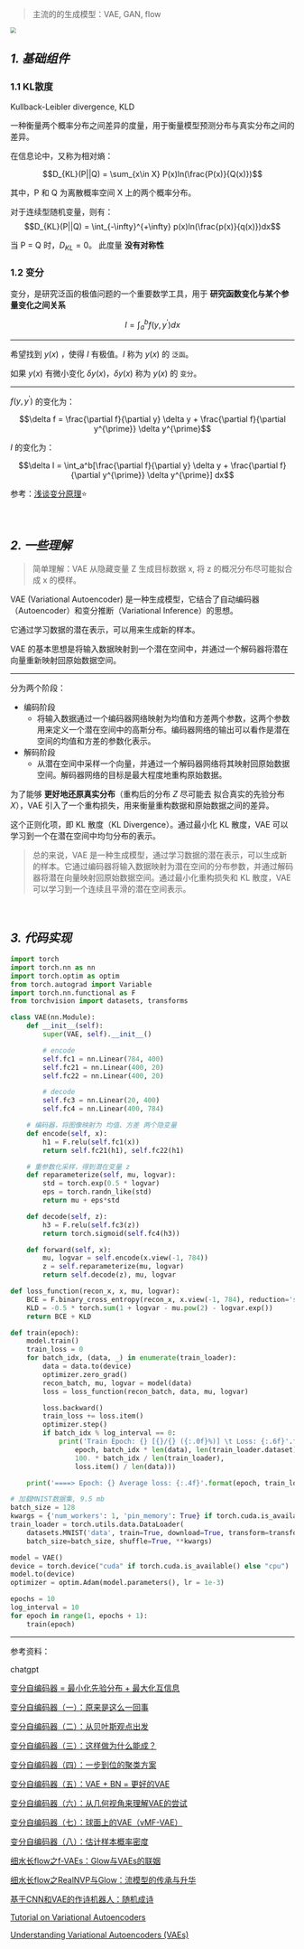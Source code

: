 

> 主流的的生成模型：VAE, GAN, flow

<img src="https://img-1301102143.cos.ap-beijing.myqcloud.com/20230822004226.png" style="zoom:60%">

## _1. 基础组件_

### 1.1 KL散度

Kullback-Leibler divergence, KLD

一种衡量两个概率分布之间差异的度量，用于衡量模型预测分布与真实分布之间的差异。

在信息论中，又称为相对熵：

$$D_{KL}(P||Q) = \sum_{x\in X} P(x)ln(\frac{P(x)}{Q(x)})$$

其中，P 和 Q 为离散概率空间 X 上的两个概率分布。


对于连续型随机变量，则有：$$D_{KL}(P||Q) = \int_{-\infty}^{+\infty} p(x)ln(\frac{p(x)}{q(x)})dx$$

当 P = Q 时，$D_{KL} = 0$。 此度量 **没有对称性**


### 1.2 变分

变分，是研究泛函的极值问题的一个重要数学工具，用于 **研究函数变化与某个参量变化之间关系**

$$I = \int_a^b f(y, y^{\prime})dx$$

---------

希望找到 $y(x)$ ，使得 $I$ 有极值。$I$ 称为 $y(x)$ 的 `泛函`。

如果 $y(x)$ 有微小变化 $\delta y(x)$，$\delta y(x)$ 称为 $y(x)$ 的 `变分`。


------------

$f(y, y^{\prime})$ 的变化为：

$$\delta f = \frac{\partial f}{\partial y} \delta y + \frac{\partial f}{\partial y^{\prime}} \delta y^{\prime}$$


$I$ 的变化为：

$$\delta I = \int_a^b[\frac{\partial f}{\partial y} \delta y + \frac{\partial f}{\partial y^{\prime}} \delta y^{\prime}] dx$$

参考：[浅谈变分原理](https://zhuanlan.zhihu.com/p/139018146)⭐


</br>

## _2. 一些理解_

>简单理解：VAE 从隐藏变量 Z 生成目标数据 x, 将 z 的概况分布尽可能拟合成 x 的模样。

VAE (Variational Autoencoder) 是一种生成模型，它结合了自动编码器（Autoencoder）和变分推断（Variational Inference）的思想。

它通过学习数据的潜在表示，可以用来生成新的样本。

VAE 的基本思想是将输入数据映射到一个潜在空间中，并通过一个解码器将潜在向量重新映射回原始数据空间。

-------------

分为两个阶段：
- 编码阶段
  - 将输入数据通过一个编码器网络映射为均值和方差两个参数，这两个参数用来定义一个潜在空间中的高斯分布。编码器网络的输出可以看作是潜在空间的均值和方差的参数化表示。
- 解码阶段
  - 从潜在空间中采样一个向量，并通过一个解码器网络将其映射回原始数据空间。解码器网络的目标是最大程度地重构原始数据。

为了能够 **更好地还原真实分布**（重构后的分布 $Z$ 尽可能去 拟合真实的先验分布 $X$），VAE 引入了一个重构损失，用来衡量重构数据和原始数据之间的差异。

这个正则化项，即 KL 散度（KL Divergence）。通过最小化 KL 散度，VAE 可以学习到一个在潜在空间中均匀分布的表示。

> 总的来说，VAE 是一种生成模型，通过学习数据的潜在表示，可以生成新的样本。它通过编码器将输入数据映射为潜在空间的分布参数，并通过解码器将潜在向量映射回原始数据空间。通过最小化重构损失和 KL 散度，VAE 可以学习到一个连续且平滑的潜在空间表示。


</br>

## _3. 代码实现_


```python
import torch
import torch.nn as nn
import torch.optim as optim
from torch.autograd import Variable
import torch.nn.functional as F
from torchvision import datasets, transforms

class VAE(nn.Module):
    def __init__(self):
        super(VAE, self).__init__()

        # encode
        self.fc1 = nn.Linear(784, 400)
        self.fc21 = nn.Linear(400, 20)
        self.fc22 = nn.Linear(400, 20)

        # decode
        self.fc3 = nn.Linear(20, 400)
        self.fc4 = nn.Linear(400, 784)

    # 编码器，将图像映射为 均值、方差 两个隐变量
    def encode(self, x):
        h1 = F.relu(self.fc1(x))
        return self.fc21(h1), self.fc22(h1)

    # 重参数化采样，得到潜在变量 z
    def reparameterize(self, mu, logvar):
        std = torch.exp(0.5 * logvar)
        eps = torch.randn_like(std)
        return mu + eps*std

    def decode(self, z):
        h3 = F.relu(self.fc3(z))
        return torch.sigmoid(self.fc4(h3))

    def forward(self, x):
        mu, logvar = self.encode(x.view(-1, 784))
        z = self.reparameterize(mu, logvar)
        return self.decode(z), mu, logvar
```

```python
def loss_function(recon_x, x, mu, logvar):
    BCE = F.binary_cross_entropy(recon_x, x.view(-1, 784), reduction='sum')
    KLD = -0.5 * torch.sum(1 + logvar - mu.pow(2) - logvar.exp())
    return BCE + KLD

def train(epoch):
    model.train()
    train_loss = 0
    for batch_idx, (data, _) in enumerate(train_loader):
        data = data.to(device)
        optimizer.zero_grad()
        recon_batch, mu, logvar = model(data)
        loss = loss_function(recon_batch, data, mu, logvar)

        loss.backward()
        train_loss += loss.item()
        optimizer.step()
        if batch_idx % log_interval == 0:
            print('Train Epoch: {} [{}/{} ({:.0f}%)] \t Loss: {:.6f}'.format(
                epoch, batch_idx * len(data), len(train_loader.dataset),
                100. * batch_idx / len(train_loader),
                loss.item() / len(data)))

    print('====> Epoch: {} Average loss: {:.4f}'.format(epoch, train_loss / len(train_loader.dataset)))

# 加载MNIST数据集, 9.5 mb
batch_size = 128
kwargs = {'num_workers': 1, 'pin_memory': True} if torch.cuda.is_available() else {}
train_loader = torch.utils.data.DataLoader(
    datasets.MNIST('data', train=True, download=True, transform=transforms.ToTensor()),
    batch_size=batch_size, shuffle=True, **kwargs)

model = VAE()
device = torch.device("cuda" if torch.cuda.is_available() else "cpu")
model.to(device)
optimizer = optim.Adam(model.parameters(), lr = 1e-3)

epochs = 10
log_interval = 10
for epoch in range(1, epochs + 1):
    train(epoch)
```







-------------

参考资料：

chatgpt

[变分自编码器 = 最小化先验分布 + 最大化互信息](https://spaces.ac.cn/archives/6088)

[变分自编码器（一）：原来是这么一回事](https://spaces.ac.cn/archives/5253)

[变分自编码器（二）：从贝叶斯观点出发](https://spaces.ac.cn/archives/5343)

[变分自编码器（三）：这样做为什么能成？](https://spaces.ac.cn/archives/5383)

[变分自编码器（四）：一步到位的聚类方案](https://spaces.ac.cn/archives/5887)

[变分自编码器（五）：VAE + BN = 更好的VAE](https://spaces.ac.cn/archives/7381)

[变分自编码器（六）：从几何视角来理解VAE的尝试](https://spaces.ac.cn/archives/7725)

[变分自编码器（七）：球面上的VAE（vMF-VAE）](https://spaces.ac.cn/archives/8404)

[变分自编码器（八）：估计样本概率密度](https://spaces.ac.cn/archives/8791)

[细水长flow之f-VAEs：Glow与VAEs的联姻](https://spaces.ac.cn/archives/5977)

[细水长flow之RealNVP与Glow：流模型的传承与升华](https://spaces.ac.cn/archives/5807)

[基于CNN和VAE的作诗机器人：随机成诗](https://spaces.ac.cn/archives/5332)

[Tutorial on Variational Autoencoders](https://arxiv.org/abs/1606.05908)

[Understanding Variational Autoencoders (VAEs)](https://towardsdatascience.com/understanding-variational-autoencoders-vaes-f70510919f73)



